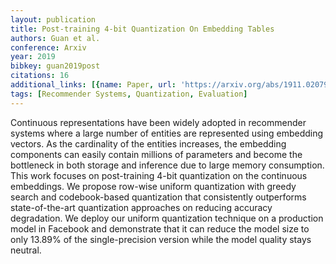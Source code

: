 ```yaml
---
layout: publication
title: Post-training 4-bit Quantization On Embedding Tables
authors: Guan et al.
conference: Arxiv
year: 2019
bibkey: guan2019post
citations: 16
additional_links: [{name: Paper, url: 'https://arxiv.org/abs/1911.02079'}]
tags: [Recommender Systems, Quantization, Evaluation]
---
```

Continuous representations have been widely adopted in recommender systems
where a large number of entities are represented using embedding vectors. As
the cardinality of the entities increases, the embedding components can easily
contain millions of parameters and become the bottleneck in both storage and
inference due to large memory consumption. This work focuses on post-training
4-bit quantization on the continuous embeddings. We propose row-wise uniform
quantization with greedy search and codebook-based quantization that
consistently outperforms state-of-the-art quantization approaches on reducing
accuracy degradation. We deploy our uniform quantization technique on a
production model in Facebook and demonstrate that it can reduce the model size
to only 13.89% of the single-precision version while the model quality stays
neutral.